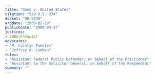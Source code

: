 ```yaml
---
title: "Bond v. United States"
citation: "529 U.S. 334"
docket: "98-9349"
argdate: "2000-02-29"
publishdate: "2000-04-17"
justices:
- 1986rehnquist
advocates:
- "M. Carolyn Fuentes"
- "Jeffrey A. Lamken"
roles:
- "Assistant Federal Public Defender, on behalf of the Petitioner"
- "Assistant to the Solicitor General, on behalf of the Respondent"
summary: ""
---
```


